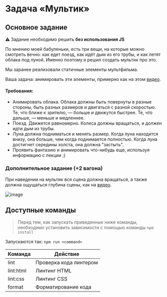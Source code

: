 # Задача «Мультик»

## Основное задание

:warning: Задание необходимо решить **без использования JS**

По мнению моей бабуленьки, есть три вещи, на которые можно смотреть вечно: как едет поезд, как идёт дым из его трубы, и как летят облака под луной. Именно поэтому я решил создать мультик про это.

Мы заранее реализовали статичные элементы мультфильма.

Ваша задача: анимировать эти элементы, примерно как на этом [видео](https://yadi.sk/i/PjDnrWEoDO-54Q).

#### Требования:

- Анимировать облака. Облака должны быть повернуты в разные стороны, быть разных размеров и двигаться с разной скоростью. Те, что ближе к зрителю, — больше и движутся быстрее. Те, что дальше, — меньше и медленнее.
- Поезд. Движется равномерно. Колеса должны вращаться, и должен идти дым из трубы.
- Луна должна подниматься и менять размер. Когда луна находится внизу, она больше, чем когда поднимается полностью. Когда луна достигнет середины холста, она должна "застыть".
- Проявить фантазию и анимировать что-нибудь еще, используя информацию с лекции ;)

### Дополнительное задание (+2 вагона)

При наведении на мультик вся сцена должна вращаться, а также должна ощущаться глубина сцены, как на [видео](https://yadi.sk/i/yMVhJkEL_fVRWA).

![image](https://user-images.githubusercontent.com/8963033/48782178-63cd1380-ecff-11e8-9d65-0c2f3af231de.png)

## Доступные команды

> Перед тем, как запускать приведенные ниже команды, необходимо установить зависимости с помощью команды `npm install`

Запускаются так: `npm run <command>`

| Команда   | Действие               |
| --------- | ---------------------- |
| lint      | Проверка кода линтером |
| lint:html | Линтинг HTML           |
| lint:css  | Линтинг CSS            |
| format    | Форматирование кода    |
